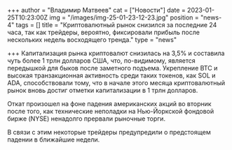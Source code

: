 +++
author = "Владимир Матвеев"
cat = ["Новости"]
date = 2023-01-25T10:23:00Z
img = "/images/img-25-01-23-12-23.jpg"
position = "news-4"
tags = []
title = "Криптовалютный рынок снизился за последние 24 часа, так как трейдеры, вероятно, фиксировали прибыль после нескольких недель восходящего тренда."
type = "news"

+++
Капитализация рынка криптовалют снизилась на 3,5% и составила чуть более 1 трлн долларов США, что, по-видимому, является передышкой для быков после заметного подъема. Укрепление BTC и высокая транзакционная активность среди таких токенов, как SOL и ADA, способствовали тому, что в начале этого месяца криптовалютный рынок вновь достиг отметки капитализации в 1 трлн долларов.

Откат произошел на фоне падения американских акций во вторник после того, как технические неполадки на Нью-Йоркской фондовой бирже (NYSE) ненадолго прервали рыночные торги.

В связи с этим некоторые трейдеры предупредили о предстоящем падении в ближайшие недели.